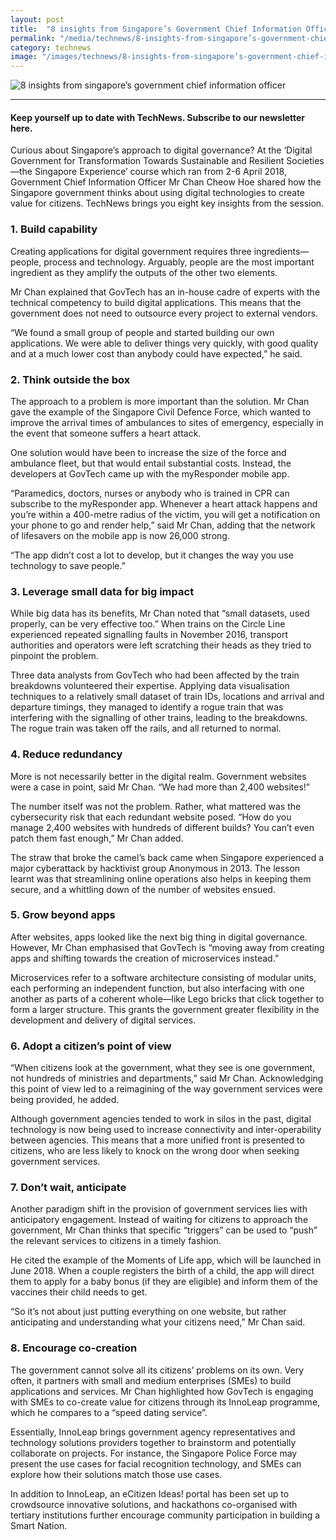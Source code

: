 ```yaml
---
layout: post
title:  "8 insights from Singapore’s Government Chief Information Officer"
permalink: "/media/technews/8-insights-from-singapore’s-government-chief-information-officer"
category: technews
image: "/images/technews/8-insights-from-singapore’s-government-chief-information-officer-part-1.png"
---
```


![8 insights from singapore’s government chief information officer]({{site.baseurl}}/images/technews/8-insights-from-singapore’s-government-chief-information-officer-part-1.png)

---

#### **Keep yourself up to date with TechNews. Subscribe to our newsletter here.**

Curious about Singapore’s approach to digital governance? At the ‘Digital Government for Transformation Towards Sustainable and Resilient Societies—the Singapore Experience’ course which ran from 2-6 April 2018, Government Chief Information Officer Mr Chan Cheow Hoe shared how the Singapore government thinks about using digital technologies to create value for citizens. TechNews brings you eight key insights from the session.

### **1. Build capability**
Creating applications for digital government requires three ingredients—people, process and technology. Arguably, people are the most important ingredient as they amplify the outputs of the other two elements. 

Mr Chan explained that GovTech has an in-house cadre of experts with the technical competency to build digital applications. This means that the government does not need to outsource every project to external vendors.

“We found a small group of people and started building our own applications. We were able to deliver things very quickly, with good quality and at a much lower cost than anybody could have expected,” he said.

### **2. Think outside the box**
The approach to a problem is more important than the solution. Mr Chan gave the example of the Singapore Civil Defence Force, which wanted to improve the arrival times of ambulances to sites of emergency, especially in the event that someone suffers a heart attack. 

One solution would have been to increase the size of the force and ambulance fleet, but that would entail substantial costs. Instead, the developers at GovTech came up with the myResponder mobile app.

“Paramedics, doctors, nurses or anybody who is trained in CPR can subscribe to the myResponder app. Whenever a heart attack happens and you’re within a 400-metre radius of the victim, you will get a notification on your phone to go and render help,” said Mr Chan, adding that the network of lifesavers on the mobile app is now 26,000 strong.

“The app didn’t cost a lot to develop, but it changes the way you use technology to save people.”

### **3. Leverage small data for big impact**
While big data has its benefits, Mr Chan noted that “small datasets, used properly, can be very effective too.” When trains on the Circle Line experienced repeated signalling faults in November 2016, transport authorities and operators were left scratching their heads as they tried to pinpoint the problem.

Three data analysts from GovTech who had been affected by the train breakdowns volunteered their expertise. Applying data visualisation techniques to a relatively small dataset of train IDs, locations and arrival and departure timings, they managed to identify a rogue train that was interfering with the signalling of other trains, leading to the breakdowns. The rogue train was taken off the rails, and all returned to normal.

### **4. Reduce redundancy**
More is not necessarily better in the digital realm. Government websites were a case in point, said Mr Chan. “We had more than 2,400 websites!”

The number itself was not the problem. Rather, what mattered was the cybersecurity risk that each redundant website posed. “How do you manage 2,400 websites with hundreds of different builds? You can’t even patch them fast enough,” Mr Chan added.

The straw that broke the camel’s back came when Singapore experienced a major cyberattack by hacktivist group Anonymous in 2013. The lesson learnt was that streamlining online operations also helps in keeping them secure, and a whittling down of the number of websites ensued.

### **5. Grow beyond apps**
After websites, apps looked like the next big thing in digital governance. However, Mr Chan emphasised that GovTech is “moving away from creating apps and shifting towards the creation of microservices instead.”

Microservices refer to a software architecture consisting of modular units, each performing an independent function, but also interfacing with one another as parts of a coherent whole—like Lego bricks that click together to form a larger structure. This grants the government greater flexibility in the development and delivery of digital services.

### **6. Adopt a citizen’s point of view**
“When citizens look at the government, what they see is one government, not hundreds of ministries and departments,” said Mr Chan. Acknowledging this point of view led to a reimagining of the way government services were being provided, he added.

Although government agencies tended to work in silos in the past, digital technology is now being used to increase connectivity and inter-operability between agencies. This means that a more unified front is presented to citizens, who are less likely to knock on the wrong door when seeking government services. 

### **7. Don’t wait, anticipate**
Another paradigm shift in the provision of government services lies with anticipatory engagement. Instead of waiting for citizens to approach the government, Mr Chan thinks that specific “triggers” can be used to “push” the relevant services to citizens in a timely fashion.

He cited the example of the Moments of Life app, which will be launched in June 2018. When a couple registers the birth of a child, the app will direct them to apply for a baby bonus (if they are eligible) and inform them of the vaccines their child needs to get.

“So it’s not about just putting everything on one website, but rather anticipating and understanding what your citizens need,” Mr Chan said.

### **8. Encourage co-creation**
The government cannot solve all its citizens’ problems on its own. Very often, it partners with small and medium enterprises (SMEs) to build applications and services. Mr Chan highlighted how GovTech is engaging with SMEs to co-create value for citizens through its InnoLeap programme, which he compares to a “speed dating service”.

Essentially, InnoLeap brings government agency representatives and technology solutions providers together to brainstorm and potentially collaborate on projects. For instance, the Singapore Police Force may present the use cases for facial recognition technology, and SMEs can explore how their solutions match those use cases.

In addition to InnoLeap, an eCitizen Ideas! portal has been set up to crowdsource innovative solutions, and hackathons co-organised with tertiary institutions further encourage community participation in building a Smart Nation.
